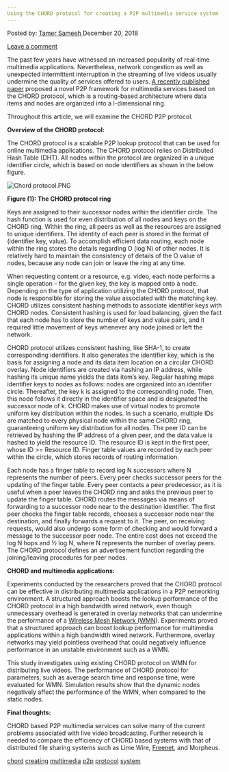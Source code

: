 ```yaml
---
Using the CHORD protocol for creating a P2P multimedia service system
---
```

<article class="post-listing post-27643 post type-post status-publish format-standard has-post-thumbnail hentry 
tag-chord tag-creating tag-multimedia tag-p2p tag-protocol tag-system">
<div class="post-inner">
<span>Posted by: <a href="https://www.deepdotweb.com/author/tamersameeh/" title="">Tamer Sameeh </a></span>
<span>December 20, 2018</span>

<span><a href="https://www.deepdotweb.com/2018/12/20/using-the-chord-protocol-for-creating-a-p2p-multimedia-service-system/#respond">Leave a comment</a></span>


<p>The past few years have witnessed an increased popularity of real-time multimedia applications. Nevertheless, network congestion as well as unexpected intermittent interruption in the streaming of live videos usually undermine the quality of services offered to users. <a href="https://link.springer.com/chapter/10.1007/978-3-030-03748-2_20">A recently published paper</a> proposed a novel P2P framework for multimedia services based on the CHORD protocol, which is a routing-based architecture where data items and nodes are organized into a l-dimensional ring.</p>
<p>Throughout this article, we will examine the CHORD P2P protocol.</p>
<p><strong>Overview of the CHORD protocol:</strong></p>
<p>The CHORD protocol is a scalable P2P lookup protocol that can be used for online multimedia applications. The CHORD protocol relies on Distributed Hash Table (DHT). All nodes within the protocol are organized in a unique identifier circle, which is based on node identifiers as shown in the below figure.</p>
<p><img class="wp-image-27647" src="/imgs/2018/12/chord-protocol-png.png" alt="Chord protocol.PNG" srcset="/imgs/2018/12/chord-protocol-png.png 699w, /imgs/2018/12/chord-protocol-png-300x163.png 300w" sizes="(max-width: 699px) 100vw, 699px" /></p>
<p><strong>Figure (1): The CHORD protocol ring</strong></p>
<p>Keys are assigned to their successor nodes within the identifier circle. The hash function is used for even distribution of all nodes and keys on the CHORD ring. Within the ring, all peers as well as the resources are assigned to unique identifiers. The identity of each peer is stored in the format of (identifier key, value). To accomplish efficient data routing, each node within the ring stores the details regarding O (log N) of other nodes. It is relatively hard to maintain the consistency of details of the O value of nodes, because any node can join or leave the ring at any time.</p>
<p>When requesting content or a resource, e.g. video, each node performs a single operation – for the given key, the key is mapped onto a node. Depending on the type of application utilizing the CHORD protocol, that node is responsible for storing the value associated with the matching key. CHORD utilizes consistent hashing methods to associate identifier keys with CHORD nodes. Consistent hashing is used for load balancing, given the fact that each node has to store the number of keys and value pairs, and it required little movement of keys whenever any node joined or left the network.</p>
<p>CHORD protocol utilizes consistent hashing, like SHA-1, to create corresponding identifiers. It also generates the identifier key, which is the basis for assigning a node and its data item location on a circular CHORD overlay. Node identifiers are created via hashing an IP address, while hashing its unique name yields the data item’s key. Regular hashing maps identifier keys to nodes as follows: nodes are organized into an identifier circle. Thereafter, the key k is assigned to the corresponding node. Then, this node follows it directly in the identifier space and is designated the successor node of k. CHORD makes use of virtual nodes to promote uniform key distribution within the nodes. In such a scenario, multiple IDs are matched to every physical node within the same CHORD ring, guaranteeing uniform key distribution for all nodes. The peer ID can be retrieved by hashing the IP address of a given peer, and the data value is hashed to yield the resource ID. The resource ID is kept in the first peer, whose ID &gt;= Resource ID. Finger table values are recorded by each peer within the circle, which stores records of routing information.</p>
<p>Each node has a finger table to record log N successors where N represents the number of peers. Every peer checks successor peers for the updating of the finger table. Every peer contacts a peer predecessor, as it is useful when a peer leaves the CHORD ring and asks the previous peer to update the finger table. CHORD routes the messages via means of forwarding to a successor node near to the destination identifier. The first peer checks the finger table records, chooses a successor node near the destination, and finally forwards a request to it. The peer, on receiving requests, would also undergo some form of checking and would forward a message to the successor peer node. The entire cost does not exceed the log N hops and ½ log N, where N represents the number of overlay peers. The CHORD protocol defines an advertisement function regarding the joining/leaving procedures for peer nodes.</p>
<p><strong>CHORD and multimedia applications:</strong></p>
<p>Experiments conducted by the researchers proved that the CHORD protocol can be effective in distributing multimedia applications in a P2P networking environment. A structured approach boosts the lookup performance of the CHORD protocol in a high bandwidth wired network, even though unnecessary overhead is generated in overlay networks that can undermine the performance of a <a href="https://www.deepdotweb.com/2016/10/04/noobs-guide-mesh-networking/">Wireless Mesh Network (WMN</a>). Experiments proved that a structured approach can boost lookup performance for multimedia applications within a high bandwidth wired network. Furthermore, overlay networks may yield pointless overhead that could negatively influence performance in an unstable environment such as a WMN.</p>
<p>This study investigates using existing CHORD protocol on WMN for distributing live videos. The performance of CHORD protocol for parameters, such as average search time and response time, were evaluated for WMN. Simulation results show that the dynamic nodes negatively affect the performance of the WMN, when compared to the static nodes.</p>
<p><strong>Final thoughts:</strong></p>
<p>CHORD based P2P multimedia services can solve many of the current problems associated with live video broadcasting. Further research is needed to compare the efficiency of CHORD based systems with that of distributed file sharing systems such as Lime Wire, <a href="https://www.deepdotweb.com/2016/10/22/introduction-freenet-censorship-resistant-network/">Freenet</a>, and Morpheus.</p>
</div>
<a href="https://www.deepdotweb.com/tag/chord/" rel="tag">chord</a> <a href="https://www.deepdotweb.com/tag/creating/" rel="tag">creating</a> <a href="https://www.deepdotweb.com/tag/multimedia/" rel="tag">multimedia</a> <a href="https://www.deepdotweb.com/tag/p2p/" rel="tag">p2p</a> <a href="https://www.deepdotweb.com/tag/protocol/" rel="tag">protocol</a> <a href="https://www.deepdotweb.com/tag/system/" rel="tag">system</a></span> <span style="display:none" class="updated">2018-12-20<a href="https://www.deepdotweb.com/author/tamersameeh/" title="Posts by Tamer Sameeh" rel="author">Tamer Sameeh</a></strong></div>
</div>
</article>

